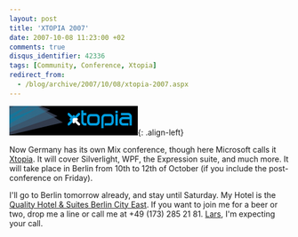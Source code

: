 ```yaml
---
layout: post
title: 'XTOPIA 2007'
date: 2007-10-08 11:23:00 +02
comments: true
disqus_identifier: 42336
tags: [Community, Conference, Xtopia]
redirect_from:
  - /blog/archive/2007/10/08/xtopia-2007.aspx
---
```


![Xtopia](/files/archive/Xtopia.png){: .align-left}

Now Germany has its own Mix conference, though here Microsoft calls it [Xtopia](http://www.xtopia-konferenz.de/). It will cover Silverlight, WPF, the Expression suite, and much more. It will take place in Berlin from 10th to 12th of October (if you include the post-conference on Friday).

I'll go to Berlin tomorrow already, and stay until Saturday. My Hotel is the [Quality Hotel & Suites Berlin City East](http://www.quality-hotel-berlin.de/en/). If you want to join me for a beer or two, drop me a line or call me at +49 (173) 285 21 81. [Lars](http://blog.lars-keller.net/PermaLink,guid,331497aa-dee3-4a90-a81b-126f2727f292.aspx), I'm expecting your call.
